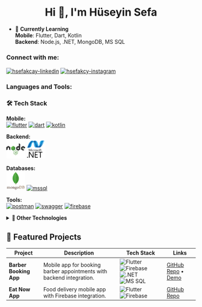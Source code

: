 <h1 align="center">Hi 👋, I'm Hüseyin Sefa</h1>

- 🌱 **Currently Learning**  
  **Mobile**: Flutter, Dart, Kotlin  
  **Backend**: Node.js, .NET, MongoDB, MS SQL

<h3 align="left">Connect with me:</h3>
<p align="left">
<a href="https://linkedin.com/in/hsefakcay" target="blank"><img align="center" src="https://raw.githubusercontent.com/rahuldkjain/github-profile-readme-generator/master/src/images/icons/Social/linked-in-alt.svg" alt="hsefakcay-linkedin" height="30" width="40" /></a>
<a href="https://instagram.com/hsefakcy" target="blank"><img align="center" src="https://raw.githubusercontent.com/rahuldkjain/github-profile-readme-generator/master/src/images/icons/Social/instagram.svg" alt="hsefakcy-instagram" height="30" width="40" /></a>
</p>

<h3 align="left">Languages and Tools:</h3>

### 🛠️ Tech Stack
<p align="left">
  <!-- Mobile Development -->
  <strong>Mobile:</strong><br>
  <a href="https://flutter.dev" target="_blank" rel="noreferrer"><img src="https://www.vectorlogo.zone/logos/flutterio/flutterio-icon.svg" alt="flutter" width="40" height="40"/></a>
  <a href="https://dart.dev" target="_blank" rel="noreferrer"><img src="https://www.vectorlogo.zone/logos/dartlang/dartlang-icon.svg" alt="dart" width="40" height="40"/></a>
  <a href="https://kotlinlang.org" target="_blank" rel="noreferrer"><img src="https://www.vectorlogo.zone/logos/kotlinlang/kotlinlang-icon.svg" alt="kotlin" width="40" height="40"/></a>

  <!-- Backend -->
  <strong>Backend:</strong><br>
  <a href="https://nodejs.org" target="_blank" rel="noreferrer"><img src="https://raw.githubusercontent.com/devicons/devicon/master/icons/nodejs/nodejs-original-wordmark.svg" alt="nodejs" width="50" height="50"/></a>
  <a href="https://dotnet.microsoft.com/" target="_blank" rel="noreferrer"><img src="https://raw.githubusercontent.com/devicons/devicon/master/icons/dot-net/dot-net-original-wordmark.svg" alt="dotnet" width="50" height="50"/></a>

  <!-- Databases -->
  <strong>Databases:</strong><br>
  <a href="https://www.mongodb.com/" target="_blank" rel="noreferrer"><img src="https://raw.githubusercontent.com/devicons/devicon/master/icons/mongodb/mongodb-original-wordmark.svg" alt="mongodb" width="50" height="50"/></a>
  <a href="https://www.microsoft.com/en-us/sql-server" target="_blank" rel="noreferrer"><img src="https://www.svgrepo.com/show/303229/microsoft-sql-server-logo.svg" alt="mssql" width="40" height="40"/></a>

  <!-- Tools -->
  <strong>Tools:</strong><br>
  <a href="https://postman.com" target="_blank" rel="noreferrer"><img src="https://www.vectorlogo.zone/logos/getpostman/getpostman-icon.svg" alt="postman" width="40" height="40"/></a>
  <a href="https://swagger.io" target="_blank" rel="noreferrer"><img src="https://raw.githubusercontent.com/swagger-api/swagger-ui/master/public/favicon-32x32.png" alt="swagger" width="40" height="40"/></a>
  <a href="https://firebase.google.com/" target="_blank" rel="noreferrer"><img src="https://www.vectorlogo.zone/logos/firebase/firebase-icon.svg" alt="firebase" width="40" height="40"/></a>
</p>

<!-- Diğer Teknolojiler -->
<details>
  <summary><b>🎨 Other Technologies</b></summary>
  <p align="left">
    <a href="https://www.w3.org/html/" target="_blank" rel="noreferrer"><img src="https://raw.githubusercontent.com/devicons/devicon/master/icons/html5/html5-original-wordmark.svg" alt="html5" width="40" height="40"/></a>
    <a href="https://www.w3schools.com/css/" target="_blank" rel="noreferrer"><img src="https://raw.githubusercontent.com/devicons/devicon/master/icons/css3/css3-original-wordmark.svg" alt="css3" width="40" height="40"/></a>
    <a href="https://www.python.org" target="_blank" rel="noreferrer"><img src="https://raw.githubusercontent.com/devicons/devicon/master/icons/python/python-original.svg" alt="python" width="40" height="40"/></a>
  </p>
</details>

## 🚀 Featured Projects

| Project | Description | Tech Stack | Links |
|---------|-------------|------------|-------|
| **Barber Booking App** | Mobile app for booking barber appointments with backend integration. | ![Flutter](https://img.shields.io/badge/Flutter-02569B?style=flat&logo=flutter&logoColor=white) ![Firebase](https://img.shields.io/badge/Firebase-FFCA28?style=flat&logo=firebase&logoColor=black) ![.NET](https://img.shields.io/badge/.NET-512BD4?style=flat&logo=dotnet&logoColor=white) ![MS SQL](https://img.shields.io/badge/MS_SQL-CC2927?style=flat&logo=microsoft-sql-server&logoColor=white) | [GitHub Repo](https://github.com/hsefakcay/BarberBookingApp) • [Demo](#) |
| **Eat Now App** | Food delivery mobile app with Firebase integration. | ![Flutter](https://img.shields.io/badge/Flutter-02569B?style=flat&logo=flutter&logoColor=white) ![Firebase](https://img.shields.io/badge/Firebase-FFCA28?style=flat&logo=firebase&logoColor=black) | [GitHub Repo](https://github.com/hsefakcay/EatNowApp) |
